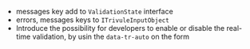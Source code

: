 - messages key add to `ValidationState` interface
- errors, messages keys to `ITrivuleInputObject`
- Introduce the possibility for developers to enable or disable the real-time validation, by usin the `data-tr-auto` on the form